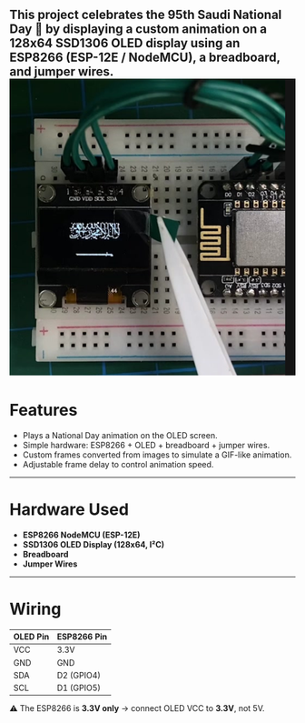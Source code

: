 This project celebrates the **95th Saudi National Day** 🎉 by displaying a custom animation on a **128x64 SSD1306 OLED display** using an **ESP8266 (ESP-12E / NodeMCU)**, a breadboard, and jumper wires.
![OLED Animation Demo](ScreenShot.png)
---

# Features
- Plays a National Day animation on the OLED screen.
- Simple hardware: ESP8266 + OLED + breadboard + jumper wires.
- Custom frames converted from images to simulate a GIF-like animation.
- Adjustable frame delay to control animation speed.

---

# Hardware Used
- **ESP8266 NodeMCU (ESP-12E)**
- **SSD1306 OLED Display (128x64, I²C)**
- **Breadboard**
- **Jumper Wires**

---

# Wiring

| OLED Pin | ESP8266 Pin |
|----------|-------------|
| VCC      | 3.3V        |
| GND      | GND         |
| SDA      | D2 (GPIO4)  |
| SCL      | D1 (GPIO5)  |

⚠️ The ESP8266 is **3.3V only** → connect OLED VCC to **3.3V**, not 5V.
